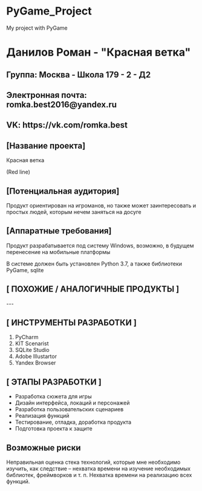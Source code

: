 # PyGame_Project
My project with PyGame
<h1>Данилов Роман - "Красная ветка"</h1>
<h2>Группа: Москва - Школа 179 - 2 - Д2</h2>
<h2>Электронная почта: romka.best2016@yandex.ru</h2>
<h2>VK: https://vk.com/romka.best</h2>
<h2>[Название проекта]</h2>
<p>Красная ветка</p>
<p>(Red line)</p>
<h2>[Потенциальная аудитория]</h2>
<p>Продукт ориентирован на игроманов, но также может заинтересовать и простых людей, которым нечем заняться на досуге</p>
<h2>[Аппаратные требования]</h2>
<p>Продукт разрабатывается под систему Windows, возможно, в будущем перенесение на мобильные платформы</p>
<p>В системе должен быть установлен Python 3.7, а также библиотеки PyGame, sqlite</p>
<h2>[ ПОХОЖИЕ / АНАЛОГИЧНЫЕ ПРОДУКТЫ ]</h2>
<p>---</p>
<h2>[ ИНСТРУМЕНТЫ РАЗРАБОТКИ ]</h2>
<p><ol>
<li>PyCharm</li>
<li>KIT Scenarist</li>
<li>SQLite Studio</li>
 <li>Adobe Illustartor</li>
<li>Yandex Browser</li>
</ol></p>
<h2>[ ЭТАПЫ РАЗРАБОТКИ ]</h2>
<p>
  <ul>
<li>Разработка сюжета для игры</li>
<li>Дизайн интерфейса, локаций и персонажей</li>
<li>Разработка пользовательских сценариев</li>
<li>Реализация функций</li>
<li>Тестирование, отладка, доработка продукта</li>
<li>Подготовка проекта к защите</li>
    </ul>
</p>
<h2>Возможные риски</h2>
<p>
Неправильная оценка стека технологий, которые мне необходимо изучить, как следствие – нехватка времени на изучение необходимых библиотек, фреймворков и т. п.
Нехватка времени на реализацию всех функций.
</p>
